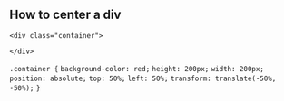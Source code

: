 ## How to center a div

`<div class="container">`
    
 `</div>`


`.container {`
  `background-color: red;`
  `height: 200px;`
  `width: 200px;`
  `position: absolute;`
  `top: 50%;`
  `left: 50%;`
  `transform: translate(-50%, -50%);`
`}`


